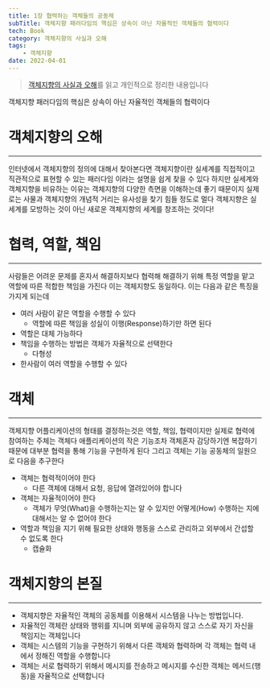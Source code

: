 ```yaml
---
title: 1장 협력하는 객체들의 공동체
subTitle: 객체지향 패러다임의 핵심은 상속이 아닌 자율적인 객체들의 협력이다
tech: Book
category: 객체지향의 사실과 오해
tags: 
	- 객체지향
date: 2022-04-01
---
```


> [객체지향의 사실과 오해](http://www.yes24.com/Product/Goods/18249021)를 읽고 개인적으로 정리한 내용입니다

객체지향 패러다임의 핵심은 상속이 아닌 자율적인 객체들의 협력이다



# 객체지향의 오해
---
인터넷에서 객체지향의 정의에 대해서 찾아본다면
객체지향이란 실세계를 직접적이고 직관적으로 표현할 수 있는 패러다임 이라는 설명을 쉽게 찾을 수 있다
하지만 실세계와 객체지향을 비유하는 이유는 객체지향의 다양한 측면을 이해하는데 좋기 때문이지
실제로는 사물과 객체지향의 개념적 거리는 유사성을 찾기 힘들 정도로 멀다
객체지향은 실세계를 모방하는 것이 아닌 새로운 객체지향의 세계를 창조하는 것이다!



# 협력, 역할, 책임
---
사람들은 어려운 문제를 혼자서 해결하지보다 협력해 해결하기 위해 특정 역할을 맡고 역할에 따른 적합한 책임을 가진다
이는 객체지향도 동일하다.
이는 다음과 같은 특징을 가지게 되는데

- 여러 사람이 같은 역할을 수행할 수 있다
  - 역할에 따른 책임을 성실이 이행(Response)하기만 하면 된다
- 역할은 대체 가능하다
- 책임을 수행하는 방법은 객체가 자율적으로 선택한다
  - 다형성
- 한사람이 여러 역할을 수행할 수 있다



# 객체
---

객체지향 어플리케이션의 형태를 결정하는것은 역할, 책임, 협력이지만 실제로 협력에 참여하는 주체는 객체다
애플리케이션의 작은 기능조차 객체혼자 감당하기엔 복잡하기 때문에 대부분 협력을 통해 기능을 구현하게 된다
그리고 객체는 기능 공동체의 일원으로 다음을 추구한다

- 객체는 협력적이어야 한다
  - 다른 객체에 대해서 요청, 응답에 열려있어야 합니다
- 객체는 자율적이어야 한다
  - 객체가 무엇(What)을 수행하는지는 알 수 있지만 어떻게(How) 수행하는 지에 대해서는 알 수 없어야 한다
- 역할과 책임을 지기 위해 필요한 상태와 행동을 스스로 관리하고 외부에서 간섭할 수 없도록 한다
  - 캡슐화



# 객체지향의 본질
---
- 객체지향은 자율적인 객체의 공동체를 이용해서 시스템을 나누는 방법입니다.
- 자율적인 객체란 상태와 행위를 지니며 외부에 공유하지 않고 스스로 자기 자신을 책임지는 객체입니다
- 객체는 시스템의 기능을 구현하기 위해서 다른 객체와 협력하며 각 객체는 협력 내에서 정해진 역할을 수행합니다
- 객체는 서로 협력하기 위해서 메시지를 전송하고 메시지를 수신한 객체는 메서드(행동)을 자율적으로 선택합니다
